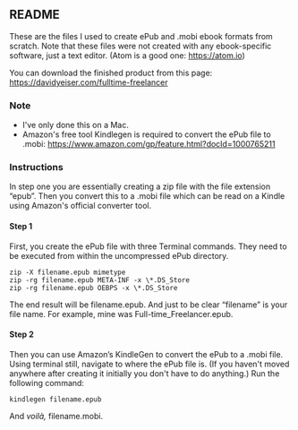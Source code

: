 ## README

These are the files I used to create ePub and .mobi ebook formats from scratch. Note that these files were not created with any ebook-specific software, just a text editor. (Atom is a good one: https://atom.io)

You can download the finished product from this page: 
https://davidyeiser.com/fulltime-freelancer


### Note

- I've only done this on a Mac.
- Amazon's free tool Kindlegen is required to convert the ePub file to .mobi: 
https://www.amazon.com/gp/feature.html?docId=1000765211


### Instructions

In step one you are essentially creating a zip file with the file extension “epub”. Then you convert this to a .mobi file which can be read on a Kindle using Amazon's official converter tool.

#### Step 1

First, you create the ePub file with three Terminal commands. They need to be executed from within the uncompressed ePub directory.

````
zip -X filename.epub mimetype 
zip -rg filename.epub META-INF -x \*.DS_Store 
zip -rg filename.epub OEBPS -x \*.DS_Store
````

The end result will be filename.epub. And just to be clear “filename” is your file name. For example, mine was Full-time_Freelancer.epub.

#### Step 2

Then you can use Amazon’s KindleGen to convert the ePub to a .mobi file. Using terminal still, navigate to where the ePub file is. (If you haven't moved anywhere after creating it initially you don't have to do anything.) Run the following command:

````
kindlegen filename.epub
````

And _voilà,_ filename.mobi.